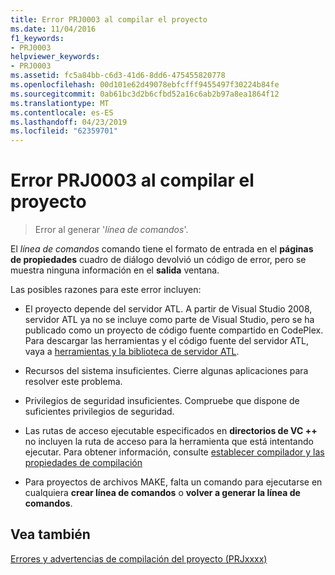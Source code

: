 ```yaml
---
title: Error PRJ0003 al compilar el proyecto
ms.date: 11/04/2016
f1_keywords:
- PRJ0003
helpviewer_keywords:
- PRJ0003
ms.assetid: fc5a84bb-c6d3-41d6-8dd6-475455820778
ms.openlocfilehash: 00d101e62d49078ebfcfff9455497f30224b84fe
ms.sourcegitcommit: 0ab61bc3d2b6cfbd52a16c6ab2b97a8ea1864f12
ms.translationtype: MT
ms.contentlocale: es-ES
ms.lasthandoff: 04/23/2019
ms.locfileid: "62359701"
---
```

# <a name="project-build-error-prj0003"></a>Error PRJ0003 al compilar el proyecto

> Error al generar '*línea de comandos*'.

El *línea de comandos* comando tiene el formato de entrada en el **páginas de propiedades** cuadro de diálogo devolvió un código de error, pero se muestra ninguna información en el **salida** ventana.

Las posibles razones para este error incluyen:

- El proyecto depende del servidor ATL. A partir de Visual Studio 2008, servidor ATL ya no se incluye como parte de Visual Studio, pero se ha publicado como un proyecto de código fuente compartido en CodePlex. Para descargar las herramientas y el código fuente del servidor ATL, vaya a [herramientas y la biblioteca de servidor ATL](http://go.microsoft.com/fwlink/p/?linkid=81979).

- Recursos del sistema insuficientes. Cierre algunas aplicaciones para resolver este problema.

- Privilegios de seguridad insuficientes. Compruebe que dispone de suficientes privilegios de seguridad.

- Las rutas de acceso ejecutable especificados en **directorios de VC ++** no incluyen la ruta de acceso para la herramienta que está intentando ejecutar. Para obtener información, consulte [establecer compilador y las propiedades de compilación](../../build/working-with-project-properties.md)

- Para proyectos de archivos MAKE, falta un comando para ejecutarse en cualquiera **crear línea de comandos** o **volver a generar la línea de comandos**.

## <a name="see-also"></a>Vea también

[Errores y advertencias de compilación del proyecto (PRJxxxx)](../../error-messages/tool-errors/project-build-errors-and-warnings-prjxxxx.md)